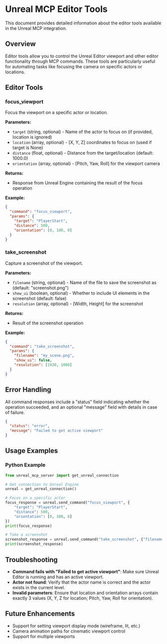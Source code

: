 # Unreal MCP Editor Tools

This document provides detailed information about the editor tools available in the Unreal MCP integration.

## Overview

Editor tools allow you to control the Unreal Editor viewport and other editor functionality through MCP commands. These tools are particularly useful for automating tasks like focusing the camera on specific actors or locations.

## Editor Tools

### focus_viewport

Focus the viewport on a specific actor or location.

**Parameters:**
- `target` (string, optional) - Name of the actor to focus on (if provided, location is ignored)
- `location` (array, optional) - [X, Y, Z] coordinates to focus on (used if target is None)
- `distance` (float, optional) - Distance from the target/location (default: 1000.0)
- `orientation` (array, optional) - [Pitch, Yaw, Roll] for the viewport camera

**Returns:**
- Response from Unreal Engine containing the result of the focus operation

**Example:**
```json
{
  "command": "focus_viewport",
  "params": {
    "target": "PlayerStart",
    "distance": 500,
    "orientation": [0, 180, 0]
  }
}
```

### take_screenshot

Capture a screenshot of the viewport.

**Parameters:**
- `filename` (string, optional) - Name of the file to save the screenshot as (default: "screenshot.png")
- `show_ui` (boolean, optional) - Whether to include UI elements in the screenshot (default: false)
- `resolution` (array, optional) - [Width, Height] for the screenshot

**Returns:**
- Result of the screenshot operation

**Example:**
```json
{
  "command": "take_screenshot",
  "params": {
    "filename": "my_scene.png",
    "show_ui": false,
    "resolution": [1920, 1080]
  }
}
```

## Error Handling

All command responses include a "status" field indicating whether the operation succeeded, and an optional "message" field with details in case of failure.

```json
{
  "status": "error",
  "message": "Failed to get active viewport"
}
```

## Usage Examples

### Python Example

```python
from unreal_mcp_server import get_unreal_connection

# Get connection to Unreal Engine
unreal = get_unreal_connection()

# Focus on a specific actor
focus_response = unreal.send_command("focus_viewport", {
    "target": "PlayerStart",
    "distance": 500,
    "orientation": [0, 180, 0]
})
print(focus_response)

# Take a screenshot
screenshot_response = unreal.send_command("take_screenshot", {"filename": "my_scene.png"})
print(screenshot_response)
```

## Troubleshooting

- **Command fails with "Failed to get active viewport"**: Make sure Unreal Editor is running and has an active viewport.
- **Actor not found**: Verify that the actor name is correct and the actor exists in the current level.
- **Invalid parameters**: Ensure that location and orientation arrays contain exactly 3 values (X, Y, Z for location; Pitch, Yaw, Roll for orientation).

## Future Enhancements

- Support for setting viewport display mode (wireframe, lit, etc.)
- Camera animation paths for cinematic viewport control
- Support for multiple viewports
